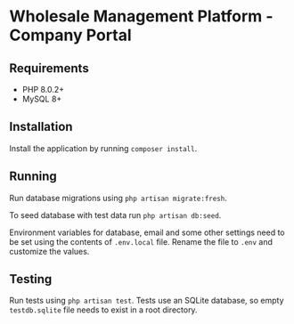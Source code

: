 # Wholesale Management Platform - Company Portal

## Requirements

- PHP 8.0.2+
- MySQL 8+

## Installation

Install the application by running `composer install`.

## Running

Run database migrations using `php artisan migrate:fresh`.

To seed database with test data run `php artisan db:seed`.

Environment variables for database, email and some other settings need to be set using the contents of `.env.local` file. Rename the file to `.env` and customize the values.

## Testing

Run tests using `php artisan test`. Tests use an SQLite database, so empty `testdb.sqlite` file needs to exist in a root directory.

